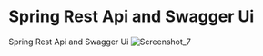 # Spring Rest Api and Swagger Ui
 Spring Rest Api and Swagger Ui
![Screenshot_7](https://user-images.githubusercontent.com/18423389/110738158-d7ccb600-823f-11eb-80a3-929f9babecef.png)
